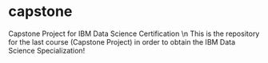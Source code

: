 # capstone
Capstone Project for IBM Data Science Certification \n
This is the repository for the last course (Capstone Project) in order to obtain the IBM Data Science Specialization!
